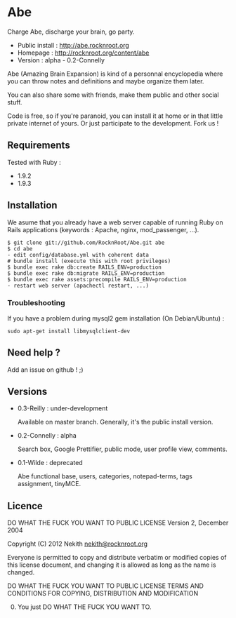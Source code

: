 # Abe

Charge Abe, discharge your brain, go party.

* Public install : http://abe.rocknroot.org
* Homepage : http://rocknroot.org/content/abe
* Version : alpha - 0.2-Connelly

Abe (Amazing Brain Expansion) is kind of a personnal encyclopedia where you can throw notes and
definitions and maybe organize them later.

You can also share some with friends, make them public and other social stuff.

Code is free, so if you're paranoid, you can install it at home or in that little private internet
of yours. Or just participate to the development. Fork us !

## Requirements

Tested with Ruby :

* 1.9.2
* 1.9.3

## Installation

We asume that you already have a web server capable of running Ruby on Rails applications (keywords
: Apache, nginx, mod_passenger, ...).

    $ git clone git://github.com/RocknRoot/Abe.git abe
    $ cd abe
    - edit config/database.yml with coherent data
    # bundle install (execute this with root privileges)
    $ bundle exec rake db:create RAILS_ENV=production
    $ bundle exec rake db:migrate RAILS_ENV=production
    $ bundle exec rake assets:precompile RAILS_ENV=production
    - restart web server (apachectl restart, ...)

### Troubleshooting

If you have a problem during mysql2 gem installation (On Debian/Ubuntu) :

    sudo apt-get install libmysqlclient-dev

## Need help ?

Add an issue on github ! ;)

## Versions

* 0.3-Reilly : under-development

    Available on master branch. Generally, it's the public install version.

* 0.2-Connelly : alpha

    Search box, Google Prettifier, public mode, user profile view, comments.

* 0.1-Wilde : deprecated

    Abe functional base, users, categories, notepad-terms, tags assignment, tinyMCE.

## Licence

DO WHAT THE FUCK YOU WANT TO PUBLIC LICENSE
       Version 2, December 2004

Copyright (C) 2012 Nekith <nekith@rocknroot.org>

Everyone is permitted to copy and distribute verbatim or modified
copies of this license document, and changing it is allowed as long
as the name is changed.

DO WHAT THE FUCK YOU WANT TO PUBLIC LICENSE
TERMS AND CONDITIONS FOR COPYING, DISTRIBUTION AND MODIFICATION

0. You just DO WHAT THE FUCK YOU WANT TO.

